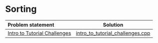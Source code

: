 # Sorting

|        Problem statement         |               Solution               |
|:---------------------------------|:------------------------------------:|
| [Intro to Tutorial Challenges][] | [intro_to_tutorial_challenges.cpp][] |

[Intro to Tutorial Challenges]: https://www.hackerrank.com/challenges/tutorial-intro

[intro_to_tutorial_challenges.cpp]: intro_to_tutorial_challenges.cpp
